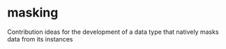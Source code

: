 # masking
Contribution ideas for the development of a data type that natively masks data from its instances
